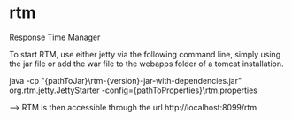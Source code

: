# rtm
Response Time Manager


To start RTM, use either jetty via the following command line, simply using the jar file or add the war file to the webapps folder of a tomcat installation.

java -cp "{pathToJar}\rtm-{version}-jar-with-dependencies.jar" org.rtm.jetty.JettyStarter -config={pathToProperties}\rtm.properties





--> RTM is then accessible through the url http://localhost:8099/rtm
